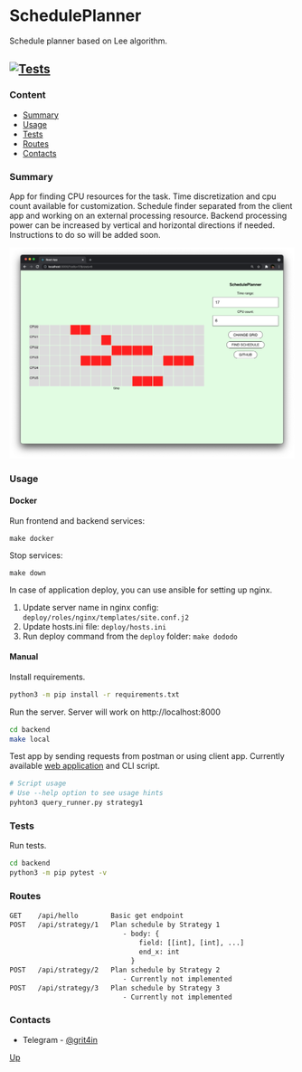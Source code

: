 # SchedulePlanner
Schedule planner based on Lee algorithm.

[![Tests](https://github.com/oleggr/SchedulePlanner/actions/workflows/tests.yml/badge.svg?branch=main)](https://github.com/oleggr/SchedulePlanner/actions/workflows/tests.yml)
---

### Content

- [Summary](#summary)
- [Usage](#usage)
- [Tests](#tests)
- [Routes](#routes)
- [Contacts](#contacts)

### Summary

App for finding CPU resources for the task. 
Time discretization and cpu count available for customization.
Schedule finder separated from the client app and working on an external processing resource. 
Backend processing power can be increased by vertical and horizontal directions if needed. 
Instructions to do so will be added soon.   

![image before schedule find](./img/img1.png)


### Usage

#### Docker

Run frontend and backend services: 
```
make docker
```

Stop services: 
```
make down
```

In case of application deploy, you can use ansible for setting up nginx.
1. Update server name in nginx config: `deploy/roles/nginx/templates/site.conf.j2`
2. Update hosts.ini file: `deploy/hosts.ini`
3. Run deploy command from the `deploy` folder: `make dododo`

#### Manual

Install requirements.
```bash
python3 -m pip install -r requirements.txt
```

Run the server. Server will work on http://localhost:8000
```bash
cd backend
make local
```

Test app by sending requests from postman or using client app. 
Currently available [web application](https://github.com/oleggr/SchedulePlanner/tree/main/frontend) and CLI script. 
```bash
# Script usage
# Use --help option to see usage hints
pyhton3 query_runner.py strategy1
```

### Tests
Run tests.
```bash
cd backend
python3 -m pip pytest -v
```

### Routes
```
GET    /api/hello        Basic get endpoint
POST   /api/strategy/1   Plan schedule by Strategy 1
                            - body: {
                                field: [[int], [int], ...]
                                end_x: int
                              }
POST   /api/strategy/2   Plan schedule by Strategy 2
                            - Currently not implemented
POST   /api/strategy/3   Plan schedule by Strategy 3
                            - Currently not implemented
```

### Contacts

- Telegram - [@grit4in](https://t.me/grit4in)

[Up](#scheduleplanner)
